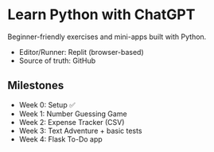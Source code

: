 # Learn Python with ChatGPT

Beginner-friendly exercises and mini-apps built with Python.
- Editor/Runner: Replit (browser-based)
- Source of truth: GitHub

## Milestones
- Week 0: Setup ✅
- Week 1: Number Guessing Game
- Week 2: Expense Tracker (CSV)
- Week 3: Text Adventure + basic tests
- Week 4: Flask To-Do app
